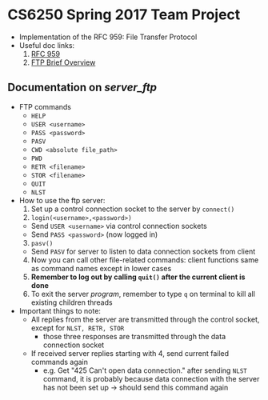 # CS6250 Spring 2017 Team Project
- Implementation of the RFC 959: File Transfer Protocol
- Useful doc links:
  1. [RFC 959](http://www.faqs.org/rfcs/rfc959.html)
  2. [FTP Brief Overview](http://enterprisedt.com/publications/FTP_Overview.html)

## Documentation on *server_ftp*
- FTP commands
  * ```HELP```
  * ```USER <username>```
  * ```PASS <password>``` 
  * ```PASV```
  * ```CWD <absolute file_path>``` 
  * ```PWD```
  * ```RETR <filename>``` 
  * ```STOR <filename>```
  * ```QUIT```  
  * ```NLST```
- How to use the ftp server:
  1. Set up a control connection socket to the server by ```connect()```
  2. ```login(<username>,<password>)```
    * Send ```USER <username>``` via control connection sockets
    * Send ```PASS <password>``` (now logged in)
  3. ```pasv()```
    * Send ```PASV``` for server to listen to data connection sockets from client
  4. Now you can call other file-related commands: client functions same as command names except in lower cases
  5. **Remember to log out by calling ```quit()``` after the current client is done**
  6. To exit the server *program*, remember to type ```q``` on terminal to kill all existing children threads
- Important things to note:
  * All replies from the server are transmitted through the control socket, except for ```NLST, RETR, STOR```
    - those three responses are transmitted through the data connection socket 
  * If received server replies starting with 4, send current failed commands again
    - e.g. Get "425 Can't open data connection." after sending ```NLST``` command, it is probably because data connection with the server has not been set up -> should send this command again
